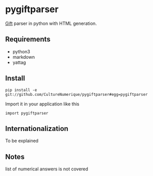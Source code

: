 # pygiftparser
[Gift](http://microformats.org/wiki/gift) parser in python with HTML generation. 

## Requirements

- python3
- markdown
- yattag

## Install
```
pip install -e git://github.com/CultureNumerique/pygiftparser#egg=pygiftparser
```
Import it in your application like this
```
import pygiftparser
```

## Internationalization

To be explained 

## Notes

list of numerical answers is not covered

